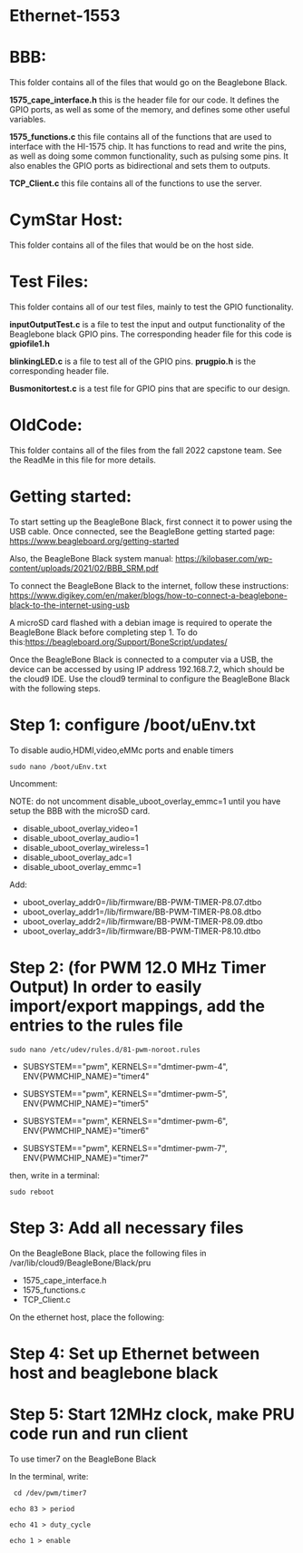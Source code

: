 # Ethernet-1553
# BBB:
This folder contains all of the files that would go on the Beaglebone Black.

**1575_cape_interface.h** this is the header file for our code. It defines the GPIO ports, as well as some of the memory, and defines some other useful variables.

**1575_functions.c** this file contains all of the functions that are used to interface with the HI-1575 chip. It has functions to read and write the pins, as well as doing some common functionality, such as pulsing some pins. It also enables the GPIO ports as bidirectional and sets them to outputs.

**TCP_Client.c** this file contains all of the functions to use the server.


# CymStar Host:
This folder contains all of the files that would be on the host side.

# Test Files:
This folder contains all of our test files, mainly to test the GPIO functionality.

**inputOutputTest.c** is a file to test the input and output functionality of the Beaglebone black GPIO pins. The corresponding header file for this code is **gpiofile1.h**

**blinkingLED.c** is a file to test all of the GPIO pins. **prugpio.h** is the corresponding header file.

**Busmonitortest.c** is a test file for GPIO pins that are specific to our design.
# OldCode:
This folder contains all of the files from the fall 2022 capstone team. See the ReadMe in this file for more details.
# Getting started:
To start setting up the BeagleBone Black, first connect it to power using the USB cable. Once connected, see the BeagleBone getting started page:
https://www.beagleboard.org/getting-started

Also, the BeagleBone Black system manual:
https://kilobaser.com/wp-content/uploads/2021/02/BBB_SRM.pdf

To connect the BeagleBone Black to the internet, follow these instructions:
https://www.digikey.com/en/maker/blogs/how-to-connect-a-beaglebone-black-to-the-internet-using-usb

A microSD card flashed with a debian image is required to operate the BeagleBone Black before completing step 1. To do this:https://beagleboard.org/Support/BoneScript/updates/

Once the BeagleBone Black is connected to a computer via a USB, the device can be accessed by using IP address 192.168.7.2, which should be the cloud9 IDE. Use the cloud9 terminal to configure the BeagleBone Black with the following steps.

# Step 1: configure /boot/uEnv.txt
To disable audio,HDMI,video,eMMc ports and enable timers

  `sudo nano /boot/uEnv.txt`
  
  Uncomment:
  
  NOTE: do not uncomment disable_uboot_overlay_emmc=1 until you have setup the BBB with the microSD card.
 * disable_uboot_overlay_video=1
 * disable_uboot_overlay_audio=1
 * disable_uboot_overlay_wireless=1
 * disable_uboot_overlay_adc=1
 * disable_uboot_overlay_emmc=1
 
 Add:
 * uboot_overlay_addr0=/lib/firmware/BB-PWM-TIMER-P8.07.dtbo
 * uboot_overlay_addr1=/lib/firmware/BB-PWM-TIMER-P8.08.dtbo
 * uboot_overlay_addr2=/lib/firmware/BB-PWM-TIMER-P8.09.dtbo
 * uboot_overlay_addr3=/lib/firmware/BB-PWM-TIMER-P8.10.dtbo

# Step 2: (for PWM 12.0 MHz Timer Output) In order to easily import/export mappings, add the entries to the rules file

`sudo nano /etc/udev/rules.d/81-pwm-noroot.rules`

* SUBSYSTEM=="pwm", KERNELS=="dmtimer-pwm-4", ENV{PWMCHIP_NAME}="timer4"

* SUBSYSTEM=="pwm", KERNELS=="dmtimer-pwm-5", ENV{PWMCHIP_NAME}="timer5"

* SUBSYSTEM=="pwm", KERNELS=="dmtimer-pwm-6", ENV{PWMCHIP_NAME}="timer6"

* SUBSYSTEM=="pwm", KERNELS=="dmtimer-pwm-7", ENV{PWMCHIP_NAME}="timer7"

then, write in a terminal:

`sudo reboot`

# Step 3: Add all necessary files

On the BeagleBone Black, place the following files in /var/lib/cloud9/BeagleBone/Black/pru

* 1575_cape_interface.h
* 1575_functions.c 
* TCP_Client.c

On the ethernet host, place the following:

# Step 4: Set up Ethernet between host and beaglebone black

# Step 5: Start 12MHz clock, make PRU code run and run client

To use timer7 on the BeagleBone Black

In the terminal, write:

` cd /dev/pwm/timer7`

  `echo 83 > period`
  
  `echo 41 > duty_cycle`
  
  `echo 1 > enable`
  





